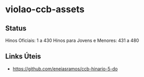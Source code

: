 # violao-ccb-assets

## Status

Hinos Oficiais: 1 a 430
Hinos para Jovens e Menores: 431 a 480

## Links Úteis

- https://github.com/eneiasramos/ccb-hinario-5-do
